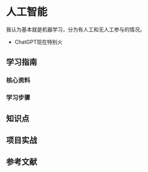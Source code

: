 # 人工智能

我认为基本就是机器学习，分为有人工和无人工参与的情况。

* ChatGPT现在特别火

## 学习指南

### 核心资料

### 学习步骤

## 知识点

## 项目实战

## 参考文献
